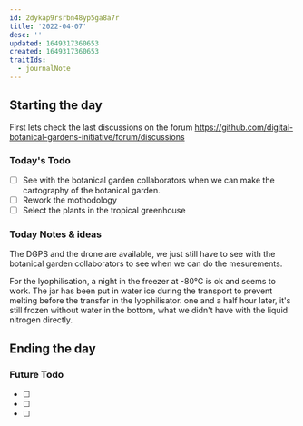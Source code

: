 ```yaml
---
id: 2dykap9rsrbn48yp5ga8a7r
title: '2022-04-07'
desc: ''
updated: 1649317360653
created: 1649317360653
traitIds:
  - journalNote
---
```



## Starting the day

First lets check the last discussions on the forum https://github.com/digital-botanical-gardens-initiative/forum/discussions

### Today's Todo 

- [ ] See with the botanical garden collaborators when we can make the cartography of the botanical garden.
- [ ] Rework the mothodology
- [ ] Select the plants in the tropical greenhouse

### Today Notes & ideas
The DGPS and the drone are available, we just still have to see with the botanical garden collaborators to see when we can do the mesurements.

For the lyophilisation, a night in the freezer at -80°C is ok and seems to work. The jar has been put in water ice during the transport to prevent melting before the transfer in the lyophilisator. one and a half hour later, it's still frozen without water in the bottom, what we didn't have with the liquid nitrogen directly.



## Ending the day

### Future Todo

- [ ] 
- [ ] 
- [ ] 
